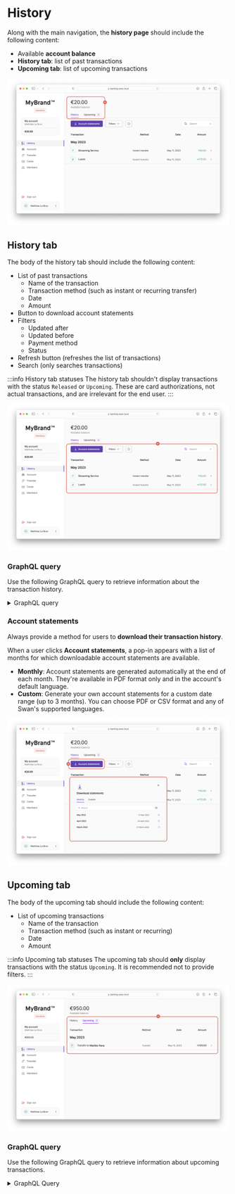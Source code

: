 # History

Along with the main navigation, the **history page** should include the following content:

- Available **account balance**
- **History tab**: list of past transactions
- **Upcoming tab**: list of upcoming transactions

![Screenshot of the main history page with a callout on account balance and tabs](./images/history-main.png)

## History tab

The body of the history tab should include the following content:

- List of past transactions
  - Name of the transaction
  - Transaction method (such as instant or recurring transfer)
  - Date
  - Amount
- Button to download account statements
- Filters
  - Updated after
  - Updated before
  - Payment method
  - Status
- Refresh button (refreshes the list of transactions)
- Search (only searches transactions)

:::info History tab statuses
The history tab shouldn't display transactions with the status `Released` or `Upcoming`.
These are card authorizations, not actual transactions, and are irrelevant for the end user.
:::

![Screenshot of the history tab with a callout on body content](./images/history-tab-history.png)

### GraphQL query

Use the following GraphQL query to retrieve information about the transaction history.

<details>
<summary>GraphQL query</summary>

```graphql
query {
  account(accountId: $ACCOUNT_ID) {
    transactions(first: $first, after: $after, filters: $filters, orderBy: $orderBy) {
      pageInfo {
        endCursor
        hasNextPage
      }
      edges {
        node {
          ...TransactionDetails
        }
      }
    }
  }
}
```

</details>

### Account statements

Always provide a method for users to **download their transaction history**.

When a user clicks **Account statements**, a pop-in appears with a list of months for which downloadable account statements are available.

- **Monthly**: Account statements are generated automatically at the end of each month. They're available in PDF format only and in the account's default language.
- **Custom**: Generate your own account statements for a custom date range (up to 3 months). You can choose PDF or CSV format and any of Swan's supported languages.

![Screenshot of the history tab with a callout on download account statement button](./images/history-account-statements.png)

## Upcoming tab

The body of the upcoming tab should include the following content:

- List of upcoming transactions
  - Name of the transaction
  - Transaction method (such as instant or recurring)
  - Date
  - Amount

:::info Upcoming tab statuses
The upcoming tab should **only** display transactions with the status `Upcoming`.
It is recommended not to provide filters.
:::

![Screenshot of the upcoming tab with a callout on body content](./images/history-tab-upcoming.png)

### GraphQL query

Use the following GraphQL query to retrieve information about upcoming transactions.

<details>
<summary>GraphQL Query</summary>

```graphql
query {
  account(accountId: $ACCOUNT_ID) {
    transactions(
      first: $first
      after: $after
      filters: { status: Upcoming }
      orderBy: { field: executionDate, direction: Asc }
    ) {
      pageInfo {
        endCursor
        hasNextPage
      }
      edges {
        node {
          ...TransactionDetails
        }
      }
    }
  }
}
```

</details>
